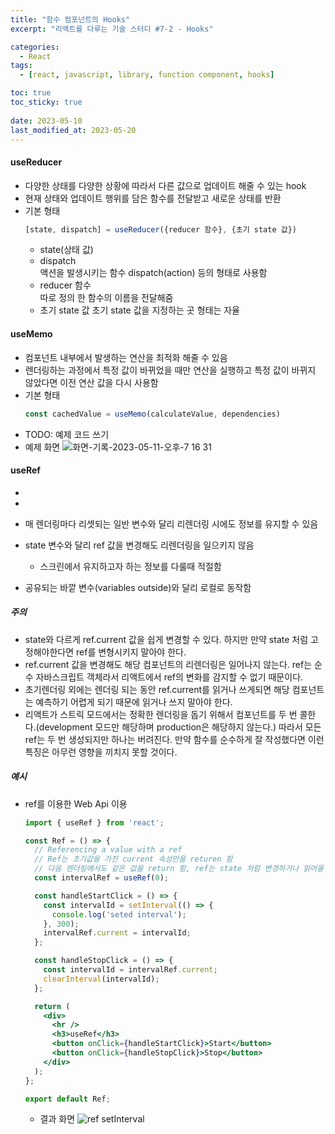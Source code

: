 ```yaml
---
title: "함수 컴포넌트의 Hooks"
excerpt: "리액트를 다루는 기술 스터디 #7-2 - Hooks"

categories:
  - React
tags:
  - [react, javascript, library, function component, hooks]

toc: true
toc_sticky: true
 
date: 2023-05-10
last_modified_at: 2023-05-20
---
```


#### useReducer
- 다양한 상태를 다양한 상황에 따라서 다른 값으로 업데이트 해줄 수 있는 hook
- 현재 상태와 업데이트 행위를 담은 함수를 전달받고 새로운 상태를 반환
- 기본 형태
  ```js
  [state, dispatch] = useReducer({reducer 함수}, {초기 state 값})
  ```
  - state(상태 값)
  - dispatch    
    액션을 발생시키는 함수
    dispatch(action) 등의 형태로 사용함
  - reducer 함수     
    따로 정의 한 함수의 이름을 전달해줌
  - 초기 state 값
    초기 state 값을 지정하는 곳
    형태는 자율

#### useMemo
- 컴포넌트 내부에서 발생하는 연산을 최적화 해줄 수 있음
- 렌더링하는 과정에서 특정 값이 바뀌었을 때만 연산을 실행하고 특정 값이 바뀌지 않았다면 이전 연산 값을 다시 사용함
- 기본 형태
  ```js
  const cachedValue = useMemo(calculateValue, dependencies)
  ```
- TODO: 예제 코드 쓰기
- 예제 화면
  ![화면-기록-2023-05-11-오후-7 16 31](https://github.com/sunmerrr/sunmerrr.github.io/assets/65106740/7e4184bb-ea74-400d-80e6-6bb3f9a2ef38)


#### useRef
- 
- 

- 매 렌더링마다 리셋되는 일반 변수와 달리 리렌더링 시에도 정보를 유지할 수 있음
- state 변수와 달리 ref 값을 변경해도 리렌더링을 일으키지 않음
  - 스크린에서 유지하고자 하는 정보를 다룰때 적절함
- 공유되는 바깥 변수(variables outside)와 달리 로컬로 동작함

##### 주의
- state와 다르게 ref.current 값을 쉽게 변경할 수 있다. 하지만 만약 state 처럼 고정해야한다면 ref를 변형시키지 말아야 한다.
- ref.current 값을 변경해도 해당 컴포넌트의 리렌더링은 일어나지 않는다. ref는 순수 자바스크립트 객체라서 리액트에서 ref의 변화를 감지할 수 없기 때문이다.
- 초기렌더링 외에는 렌더링 되는 동안 ref.current를 읽거나 쓰게되면 해당 컴포넌트는 예측하기 어렵게 되기 때문에 읽거나 쓰지 말아야 한다.
- 리액트가 스트릭 모드에서는 정확한 렌더링을 돕기 위해서 컴포넌트를 두 번 콜한다.(development 모드만 해당하며 production은 해당하지 않는다.) 따라서 모든 ref는 두 번 생성되지만 하나는 버려진다. 만약 함수를 순수하게 잘 작성했다면 이런 특징은 아무런 영향을 끼치지 못할 것이다.

##### 예시
- ref를 이용한 Web Api 이용
  ```jsx
  import { useRef } from 'react';

  const Ref = () => {
    // Referencing a value with a ref
    // Ref는 초기값을 가진 current 속성만을 returen 함
    // 다음 렌더링에서도 같은 값을 return 함, ref는 state 처럼 변경하거나 읽어올 수 있지만 ref를 변경한다고 해서 리렌더링이 일어나지는 않음
    const intervalRef = useRef(0);

    const handleStartClick = () => {
      const intervalId = setInterval(() => {
        console.log('seted interval');
      }, 300);
      intervalRef.current = intervalId;
    };

    const handleStopClick = () => {
      const intervalId = intervalRef.current;
      clearInterval(intervalId);
    };

    return (
      <div>
        <hr />
        <h3>useRef</h3>
        <button onClick={handleStartClick}>Start</button>
        <button onClick={handleStopClick}>Stop</button>
      </div>
    );
  };

  export default Ref;

  ```
  - 결과 화면
    ![ref setInterval](https://github.com/sunmerrr/sunmerrr.github.io/assets/65106740/a5ae42d3-7de9-4b7f-a328-2c4d845f9981)

